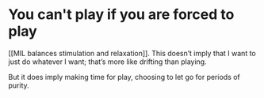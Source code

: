 # You can't play if you are forced to play
[[MIL balances stimulation and relaxation]]. This doesn’t imply that I want to just do whatever I want; that’s more like drifting than playing.

But it does imply making time for play, choosing to let go for periods of purity. 

<!-- #p2 -->

<!-- {BearID:2BA39A15-3310-4538-8C05-CB71157B9143-5025-0000057D718F7813} -->
